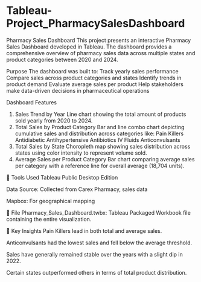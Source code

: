 # Tableau-Project_PharmacySalesDashboard
Pharmacy Sales Dashboard
This project presents an interactive Pharmacy Sales Dashboard developed in Tableau. The dashboard provides a comprehensive overview of pharmacy sales data across multiple states and product categories between 2020 and 2024.

 Purpose
The dashboard was built to:
Track yearly sales performance
Compare sales across product categories and states
Identify trends in product demand
Evaluate average sales per product
Help stakeholders make data-driven decisions in pharmaceutical operations

 Dashboard Features
1. Sales Trend by Year
Line chart showing the total amount of products sold yearly from 2020 to 2024.
2. Total Sales by Product Category
Bar and line combo chart depicting cumulative sales and distribution across categories like:
Pain Killers
Antidiabetic
Antihypertensive
Antibiotics
IV Fluids
Anticonvulsants
3. Total Sales by State
Choropleth map showing sales distribution across states using color intensity to represent volume sold.
4. Average Sales per Product Category
Bar chart comparing average sales per category with a reference line for overall average (18,704 units).

🧰 Tools Used
Tableau Public Desktop Edition

Data Source: Collected from Carex Pharmacy, sales data

Mapbox: For geographical mapping

📁 File
Pharmacy_Sales_Dashboard.twbx: Tableau Packaged Workbook file containing the entire visualization.

🧠 Key Insights
Pain Killers lead in both total and average sales.

Anticonvulsants had the lowest sales and fell below the average threshold.

Sales have generally remained stable over the years with a slight dip in 2022.

Certain states outperformed others in terms of total product distribution.


